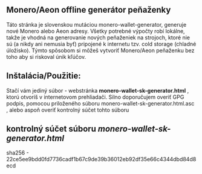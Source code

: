 ## Monero/Aeon offline generátor peňaženky

Táto stránka je slovenskou mutáciou monero-wallet-generator, generuje nové Monero alebo Aeon adresy. Všetky potrebné výpočty robí lokálne, takže je vhodná na generovanie nových peňaženiek na strojoch, ktoré nie sú (a nikdy ani nemusia byť) pripojené k internetu tzv. cold storage (chladné úložisko). Týmto spôsobom si môžeš vytvoriť Monero/Aeon peňaženku bez toho aby si riskoval únik kľúčov.

## Inštalácia/Použitie:

Stačí vám jediný súbor - webstránka **monero-wallet-sk-generator.html** , ktorú otvoríš v internetovom prehliadači. Silno doporučujem overiť GPG podpis, pomocou priloženého súboru monero-wallet-sk-generator.html.asc , alebo aspoň overiť kontrolný súčet tohto súboru

## kontrolný súčet súboru *monero-wallet-sk-generator.html*

sha256 - 22ce5ee9bdd0fd7736cadf1b67c9de39b36012eb92df35e66c4344dbd84d8ecd


